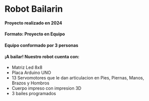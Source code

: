 # Robot Bailarin
#### Proyecto realizado en 2024
#### Formato: Proyecto en Equipo
#### Equipo conformado por 3 personas
#### ¡A bailar! Nuestro robot cuenta con: 
- Matriz Led 8x8
- Placa Arduino UNO
- 13 Servomotores que le dan articulacion en Pies, Piernas, Manos, Brazos y Hombros
- Cuerpo impreso con impresion 3D
- 3 bailes programados 
